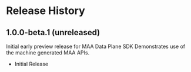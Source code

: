 # Release History

## 1.0.0-beta.1 (unreleased)

Initial early preview release for MAA Data Plane SDK Demonstrates use of the machine generated MAA APIs.

- Initial Release
